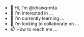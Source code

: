 - 👋 Hi, I’m @khaivq-mta
- 👀 I’m interested in ...
- 🌱 I’m currently learning ...
- 💞️ I’m looking to collaborate on ...
- 📫 How to reach me ...

<!---
khaivq-mta/khaivq-mta is a ✨ special ✨ repository because its `README.md` (this file) appears on your GitHub profile.
You can click the Preview link to take a look at your changes.
--->
